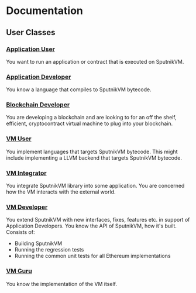 # Documentation

## User Classes
### [Application User](/docs/app_user/README.md)
You want to run an application or contract that is executed on SputnikVM.
### [Application Developer](/docs/app_dev/README.md)
You know a language that compiles to SputnikVM bytecode.
### [Blockchain Developer](/docs/bc_dev/README.md)
You are developing a blockchain and are looking to for an off the shelf, efficient, cryptocontract virtual machine to plug into your blockchain.
### [VM User](/docs/vm_user/README.md)
You implement languages that targets SputnikVM bytecode. This might include implementing a LLVM backend that targets SputnikVM bytecode.
### [VM Integrator](/docs/vm_integrator/README.md)
You integrate SputnikVM library into some application. You are concerned how the VM interacts with the external world.
### [VM Developer](/docs/vm_developer/README.md)
You extend SputnikVM with new interfaces, fixes, features etc. in support of Application Developers. You know the API of SputnikVM, how it's built. Consists of:
* Building SputnikVM
* Running the regression tests
* Running the common unit tests for all Ethereum implementations
### [VM Guru](/docs/vm_guru/README.md)
You know the implementation of the VM itself.
